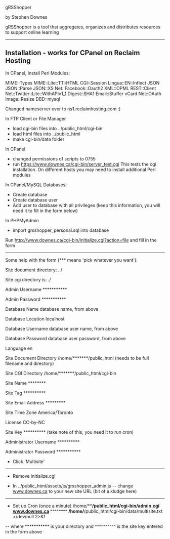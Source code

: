 gRSShopper

by Stephen Downes

gRSShopper is a tool that aggregates, organizes and distributes resources to support online learning



--------------------------------------------------
Installation - works for CPanel on Reclaim Hosting
--------------------------------------------------

In CPanel, Install Perl Modules:

  MIME::Types
  MIME::Lite::TT::HTML
  CGI::Session
  Lingua::EN::Inflect 
  JSON
  JSON::Parse
  JSON::XS
  Net::Facebook::Oauth2
  XML::OPML
  REST::Client
  Net::Twitter::Lite::WithAPIv1_1
  Digest::SHA1
  Email::Stuffer
  vCard
  Net::OAuth
  Image::Resize
  DBD::mysql





Changed nameserver over to ns1.reclaimhosting.com   :)

In FTP Client or File Manager
- load cgi-bin files into ../public_html/cgi-bin 
- load html files into ../public_html    
- make cgi-bin/data folder 

In CPanel
- changed permissions of scripts to 0755
- run https://www.downes.ca/cgi-bin/server_test.cgi
    This tests the cgi installation. On different hosts you may need to install additional Perl modules

In CPanel/MySQL Databases:
- Create database 
- Create database user   
- Add user to database with all privileges  (keep this information, you will need it to fill in the form below)

In PHPMyAdmin
- import grsshopper_personal.sql into database

Run http://www.downes.ca/cgi-bin/initialize.cgi?action=file
   and fill in the form
   
--------------------------------------------------------------------   

Some help with the form (*** means 'pick whatever you want'):

   Site document directory:    ../     
   
   Site cgi directory is:      ./
   
   Admin Username			***********
   
   Admin Password			***********
   
   Database Name			database name, from above
   
   Database Location			localhost
   
   Database Username	database user name, from above
   
   Database Password	database user password, from above
   
   Language				en
   
   Site Document Directory		/home/*******/public_html                 (needs to be full filename and directory)
   
   Site CGI Directory		/home/*******/public_html/cgi-bin

   
   Site Name				********
   
   Site Tag				  **********
  
  Site Email Address		*********
  
  Site Time Zone			America/Toronto
   
   License				CC-by-NC
   
   Site Key				**********                                             (take note of this, you need it to run cron)
   
   Administrator Username		**********
   
   Administrator Password		***********
	
- Click 'Multisite'

------------------------------------------------------------

- Remove initialize.cgi

- In ../public_html/assets/js/grsshopper_admin.js
   -- change www.downes.ca  to your new site URL (bit of a kludge here)

-----------

- Set up Cron (once a minute)
/home/********/public_html/cgi-bin/admin.cgi www.downes.ca ^^^^^^^^ /home/******/public_html/cgi-bin/data/multisite.txt >/dev/null 2>&1 

-- where *********** is your directory
and ^^^^^^^^^^ is the site key entered in the form above

